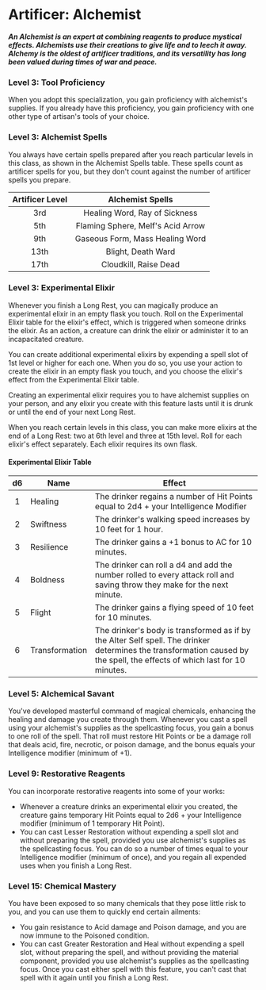 # Artificer: Alchemist

***An Alchemist is an expert at combining reagents to produce mystical effects. Alchemists use their creations to give life and to leech it away. Alchemy is the oldest of artificer traditions, and its versatility has long been valued during times of war and peace.***

### Level 3: Tool Proficiency

When you adopt this specialization, you gain proficiency with alchemist's supplies. If you already have this proficiency, you gain proficiency with one other type of artisan's tools of your choice.

### Level 3: Alchemist Spells

You always have certain spells prepared after you reach particular levels in this class, as shown in the Alchemist Spells table. These spells count as artificer spells for you, but they don't count against the number of artificer spells you prepare.

| Artificer Level | Alchemist Spells |
|:-:|:-:|
| 3rd | Healing Word, Ray of Sickness |
| 5th | Flaming Sphere, Melf's Acid Arrow |
| 9th | Gaseous Form, Mass Healing Word |
| 13th | Blight, Death Ward|
| 17th | Cloudkill, Raise Dead |

### Level 3: Experimental Elixir

Whenever you finish a Long Rest, you can magically produce an experimental elixir in an empty flask you touch. Roll on the Experimental Elixir table for the elixir's effect, which is triggered when someone drinks the elixir. As an action, a creature can drink the elixir or administer it to an incapacitated creature.

You can create additional experimental elixirs by expending a spell slot of 1st level or higher for each one. When you do so, you use your action to create the elixir in an empty flask you touch, and you choose the elixir's effect from the Experimental Elixir table.

Creating an experimental elixir requires you to have alchemist supplies on your person, and any elixir you create with this feature lasts until it is drunk or until the end of your next Long Rest.

When you reach certain levels in this class, you can make more elixirs at the end of a Long Rest: two at 6th level and three at 15th level. Roll for each elixir's effect separately. Each elixir requires its own flask.

#### Experimental Elixir Table

| d6 | Name | Effect |
|:-:|---|---|
| 1 | Healing | The drinker regains a number of Hit Points equal to 2d4 + your Intelligence Modifier |
| 2 | Swiftness | The drinker's walking speed increases by 10 feet for 1 hour. |
| 3 | Resilience | The drinker gains a +1 bonus to AC for 10 minutes. |
| 4 | Boldness |  The drinker can roll a d4 and add the number rolled to every attack roll and saving throw they make for the next minute. |
| 5 | Flight | The drinker gains a flying speed of 10 feet for 10 minutes. |
| 6 | Transformation | The drinker's body is transformed as if by the Alter Self spell. The drinker determines the transformation caused by the spell, the effects of which last for 10 minutes. |

### Level 5: Alchemical Savant

You've developed masterful command of magical chemicals, enhancing the healing and damage you create through them. Whenever you cast a spell using your alchemist's supplies as the spellcasting focus, you gain a bonus to one roll of the spell. That roll must restore Hit Points or be a damage roll that deals acid, fire, necrotic, or poison damage, and the bonus equals your Intelligence modifier (minimum of +1).

### Level 9: Restorative Reagents

You can incorporate restorative reagents into some of your works:

- Whenever a creature drinks an experimental elixir you created, the creature gains temporary Hit Points equal to 2d6 + your Intelligence modifier (minimum of 1 temporary Hit Point).
- You can cast Lesser Restoration without expending a spell slot and without preparing the spell, provided you use alchemist's supplies as the spellcasting focus. You can do so a number of times equal to your Intelligence modifier (minimum of once), and you regain all expended uses when you finish a Long Rest.

### Level 15: Chemical Mastery

You have been exposed to so many chemicals that they pose little risk to you, and you can use them to quickly end certain ailments:

- You gain resistance to Acid damage and Poison damage, and you are now immune to the Poisoned condition.
- You can cast Greater Restoration and Heal without expending a spell slot, without preparing the spell, and without providing the material component, provided you use alchemist's supplies as the spellcasting focus. Once you cast either spell with this feature, you can't cast that spell with it again until you finish a Long Rest.
